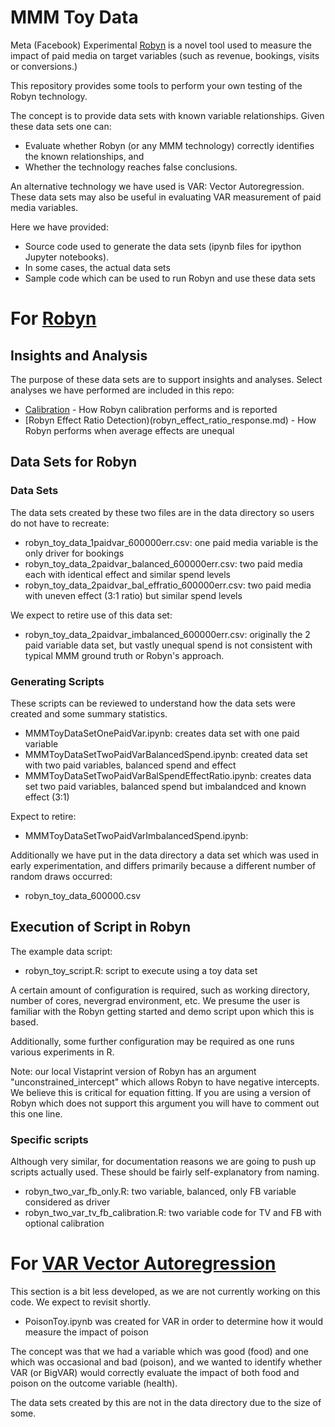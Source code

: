 # MMM Toy Data

Meta (Facebook) Experimental [Robyn](https://github.com/facebookexperimental/Robyn) is a novel tool used to measure the impact of paid media on target variables (such as revenue, bookings, visits or conversions.)

This repository provides some tools to perform your own testing of the Robyn technology.

The concept is to provide data sets with known variable relationships.  Given these data sets one can:
* Evaluate whether Robyn (or any MMM technology) correctly identifies the known relationships, and
* Whether the technology reaches false conclusions.

An alternative technology we have used is VAR: Vector Autoregression.  These data sets may also be useful in evaluating VAR measurement of paid media variables.

Here we have provided:
* Source code used to generate the data sets (ipynb files for ipython Jupyter notebooks).
* In some cases, the actual data sets
* Sample code which can be used to run Robyn and use these data sets

# For [Robyn](https://github.com/facebookexperimental/Robyn)

## Insights and Analysis

The purpose of these data sets are to support insights and analyses.  Select analyses we have performed are included in this repo:

* [Calibration](calibration.md) - How Robyn calibration performs and is reported
* [Robyn Effect Ratio Detection)(robyn_effect_ratio_response.md) - How Robyn performs when average effects are unequal


## Data Sets for Robyn

### Data Sets
The data sets created by these two files are in the data directory so users do not have to recreate:
* robyn_toy_data_1paidvar_600000err.csv: one paid media variable is the only driver for bookings
* robyn_toy_data_2paidvar_balanced_600000err.csv: two paid media each with identical effect and similar spend levels
* robyn_toy_data_2paidvar_bal_effratio_600000err.csv: two paid media with uneven effect (3:1 ratio) but similar spend levels

We expect to retire use of this data set:
* robyn_toy_data_2paidvar_imbalanced_600000err.csv: originally the 2 paid variable data set, but vastly unequal spend is not consistent with typical MMM ground truth or Robyn's approach.

### Generating Scripts

These scripts can be reviewed to understand how the data sets were created and some summary statistics.

* MMMToyDataSetOnePaidVar.ipynb: creates data set with one paid variable
* MMMToyDataSetTwoPaidVarBalancedSpend.ipynb: created data set with two paid variables, balanced spend and effect
* MMMToyDataSetTwoPaidVarBalSpendEffectRatio.ipynb: creates data set two paid variables, balanced spend but imbalandced and known effect (3:1)

Expect to retire:
* MMMToyDataSetTwoPaidVarImbalancedSpend.ipynb: 

Additionally we have put in the data directory a data set which was used in early experimentation,
and differs primarily because a different number of random draws occurred:
* robyn_toy_data_600000.csv

## Execution of Script in Robyn

The example data script:
* robyn_toy_script.R: script to execute using a toy data set

A certain amount of configuration is required, such as working directory, number of cores, nevergrad environment, etc.  We presume the user is familiar with the Robyn getting started and demo script upon which this is based.

Additionally, some further configuration may be required as one runs various experiments in R.

Note: our local Vistaprint version of Robyn has an argument "unconstrained_intercept" which allows Robyn
to have negative intercepts. We believe this is critical for equation fitting.  If you are using a version
of Robyn which does not support this argument you will have to comment out this one line.

### Specific scripts

Although very similar, for documentation reasons we are going to push up scripts actually used.  These should be fairly self-explanatory from naming.

* robyn_two_var_fb_only.R: two variable, balanced, only FB variable considered as driver
* robyn_two_var_tv_fb_calibration.R: two variable code for TV and FB with optional calibration

# For [VAR Vector Autoregression](https://www.rdocumentation.org/packages/vars/versions/1.5-6/topics/VAR)

This section is a bit less developed, as we are not currently working on this code.  We expect to revisit shortly.

* PoisonToy.ipynb was created for VAR in order to determine how it would measure the impact of poison

The concept was that we had a variable which was good (food) and one which was occasional and bad (poison), and we wanted to identify whether VAR (or BigVAR) would correctly evaluate the impact of both food and poison on the outcome variable (health).

The data sets created by this are not in the data directory due to the size of some.
